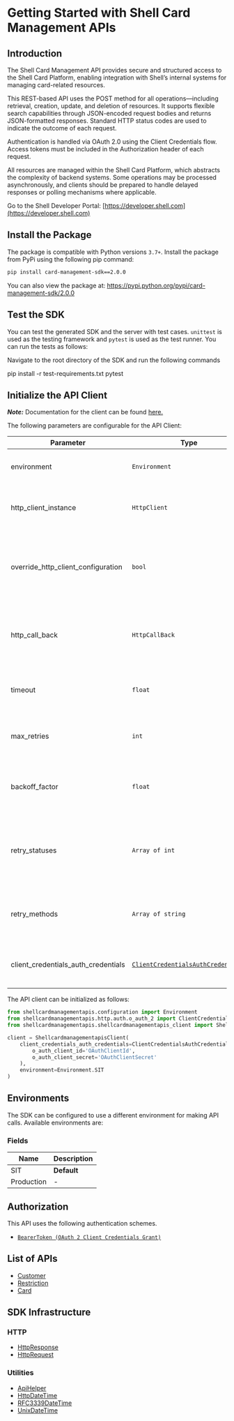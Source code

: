 
# Getting Started with Shell Card Management APIs

## Introduction

The Shell Card Management API provides secure and structured access to the Shell Card Platform, enabling integration with Shell’s internal systems for managing card-related resources.

This REST-based API uses the POST method for all operations—including retrieval, creation, update, and deletion of resources. It supports flexible search capabilities through JSON-encoded request bodies and returns JSON-formatted responses. Standard HTTP status codes are used to indicate the outcome of each request.

Authentication is handled via OAuth 2.0 using the Client Credentials flow. Access tokens must be included in the Authorization header of each request.

All resources are managed within the Shell Card Platform, which abstracts the complexity of backend systems. Some operations may be processed asynchronously, and clients should be prepared to handle delayed responses or polling mechanisms where applicable.

Go to the Shell Developer Portal: [https://developer.shell.com](https://developer.shell.com)

## Install the Package

The package is compatible with Python versions `3.7+`.
Install the package from PyPi using the following pip command:

```bash
pip install card-management-sdk==2.0.0
```

You can also view the package at:
https://pypi.python.org/pypi/card-management-sdk/2.0.0

## Test the SDK

You can test the generated SDK and the server with test cases. `unittest` is used as the testing framework and `pytest` is used as the test runner. You can run the tests as follows:

Navigate to the root directory of the SDK and run the following commands


pip install -r test-requirements.txt
pytest


## Initialize the API Client

**_Note:_** Documentation for the client can be found [here.](https://www.github.com/sdks-io/card-management-python-sdk/tree/2.0.0/doc/client.md)

The following parameters are configurable for the API Client:

| Parameter | Type | Description |
|  --- | --- | --- |
| environment | `Environment` | The API environment. <br> **Default: `Environment.SIT`** |
| http_client_instance | `HttpClient` | The Http Client passed from the sdk user for making requests |
| override_http_client_configuration | `bool` | The value which determines to override properties of the passed Http Client from the sdk user |
| http_call_back | `HttpCallBack` | The callback value that is invoked before and after an HTTP call is made to an endpoint |
| timeout | `float` | The value to use for connection timeout. <br> **Default: 60** |
| max_retries | `int` | The number of times to retry an endpoint call if it fails. <br> **Default: 0** |
| backoff_factor | `float` | A backoff factor to apply between attempts after the second try. <br> **Default: 2** |
| retry_statuses | `Array of int` | The http statuses on which retry is to be done. <br> **Default: [408, 413, 429, 500, 502, 503, 504, 521, 522, 524]** |
| retry_methods | `Array of string` | The http methods on which retry is to be done. <br> **Default: ['GET', 'PUT']** |
| client_credentials_auth_credentials | [`ClientCredentialsAuthCredentials`](https://www.github.com/sdks-io/card-management-python-sdk/tree/2.0.0/doc/auth/oauth-2-client-credentials-grant.md) | The credential object for OAuth 2 Client Credentials Grant |

The API client can be initialized as follows:

```python
from shellcardmanagementapis.configuration import Environment
from shellcardmanagementapis.http.auth.o_auth_2 import ClientCredentialsAuthCredentials
from shellcardmanagementapis.shellcardmanagementapis_client import ShellcardmanagementapisClient

client = ShellcardmanagementapisClient(
    client_credentials_auth_credentials=ClientCredentialsAuthCredentials(
        o_auth_client_id='OAuthClientId',
        o_auth_client_secret='OAuthClientSecret'
    ),
    environment=Environment.SIT
)
```

## Environments

The SDK can be configured to use a different environment for making API calls. Available environments are:

### Fields

| Name | Description |
|  --- | --- |
| SIT | **Default** |
| Production | - |

## Authorization

This API uses the following authentication schemes.

* [`BearerToken (OAuth 2 Client Credentials Grant)`](https://www.github.com/sdks-io/card-management-python-sdk/tree/2.0.0/doc/auth/oauth-2-client-credentials-grant.md)

## List of APIs

* [Customer](https://www.github.com/sdks-io/card-management-python-sdk/tree/2.0.0/doc/controllers/customer.md)
* [Restriction](https://www.github.com/sdks-io/card-management-python-sdk/tree/2.0.0/doc/controllers/restriction.md)
* [Card](https://www.github.com/sdks-io/card-management-python-sdk/tree/2.0.0/doc/controllers/card.md)

## SDK Infrastructure

### HTTP

* [HttpResponse](https://www.github.com/sdks-io/card-management-python-sdk/tree/2.0.0/doc/http-response.md)
* [HttpRequest](https://www.github.com/sdks-io/card-management-python-sdk/tree/2.0.0/doc/http-request.md)

### Utilities

* [ApiHelper](https://www.github.com/sdks-io/card-management-python-sdk/tree/2.0.0/doc/api-helper.md)
* [HttpDateTime](https://www.github.com/sdks-io/card-management-python-sdk/tree/2.0.0/doc/http-date-time.md)
* [RFC3339DateTime](https://www.github.com/sdks-io/card-management-python-sdk/tree/2.0.0/doc/rfc3339-date-time.md)
* [UnixDateTime](https://www.github.com/sdks-io/card-management-python-sdk/tree/2.0.0/doc/unix-date-time.md)

